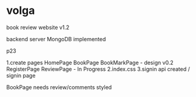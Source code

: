 # volga
book review website v1.2

backend server MongoDB implemented


p23

1.create pages 
    HomePage
    BookPage
    BookMarkPage - design v0.2
    RegisterPage
    ReviewPage - In Progress
2.index.css 
3.signin api created / signin page 



BookPage needs review/comments styled